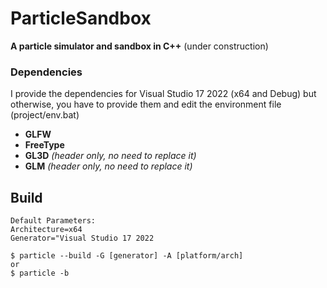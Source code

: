 # ParticleSandbox
**A particle simulator and sandbox in C++**
(under construction)

### Dependencies
I provide the dependencies for Visual Studio 17 2022 (x64 and Debug) but otherwise, you have to provide them and edit the environment file (project/env.bat)

- **GLFW**
- **FreeType**
- **GL3D** _(header only, no need to replace it)_
- **GLM** _(header only, no need to replace it)_

## Build

```
Default Parameters:
Architecture=x64
Generator="Visual Studio 17 2022

$ particle --build -G [generator] -A [platform/arch]  
or
$ particle -b
```